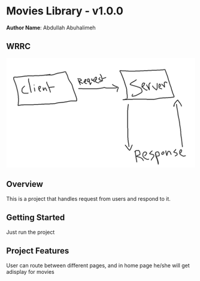 # Movies Library - v1.0.0

**Author Name**: Abdullah Abuhalimeh

## WRRC
![WRRC Diagram](images/WRRC%20image.png)

## Overview

This is a project that handles request from users and respond to it.

## Getting Started

Just run the project

## Project Features

User can route between different pages, and in home page he/she will get adisplay for movies